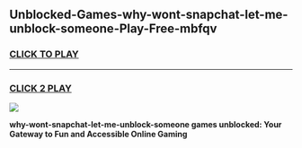 
## Unblocked-Games-why-wont-snapchat-let-me-unblock-someone-Play-Free-mbfqv
<h3>
<a href="https://premium76.site?title=why-wont-snapchat-let-me-unblock-someone&ref=23A">CLICK TO PLAY</a></h3>
<hr>

<h3>
<a href="https://premium76.site?title=why-wont-snapchat-let-me-unblock-someone&ref=23A">CLICK 2 PLAY</a>
  
</h3>

<a href="https://premium76.site?title=why-wont-snapchat-let-me-unblock-someone&ref=23A"><img src="https://clearcache.store/games.png"></a>


**why-wont-snapchat-let-me-unblock-someone games unblocked: Your Gateway to Fun and Accessible Online Gaming**
